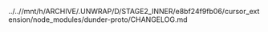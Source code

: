 ../..//mnt/h/ARCHIVE/.UNWRAP/D/STAGE2_INNER/e8bf24f9fb06/cursor_extension/node_modules/dunder-proto/CHANGELOG.md